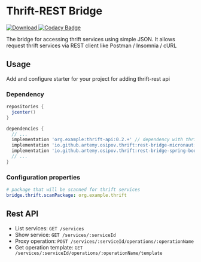 # Thrift-REST Bridge

[ ![Download](https://api.bintray.com/packages/aosipov/oss/rest-bridge-core/images/download.svg) ](https://bintray.com/aosipov/oss/rest-bridge-core/_latestVersion)
[![Codacy Badge](https://api.codacy.com/project/badge/Grade/e8bc02fc48c344378c5691998554fe48)](https://app.codacy.com/app/osipov.artemy/thrift-rest-bridge?utm_source=github.com&utm_medium=referral&utm_content=artemy-osipov/thrift-rest-bridge&utm_campaign=Badge_Grade_Dashboard)

The bridge for accessing thrift services using simple JSON. It allows request thrift services via REST client like Postman / Insomnia / cURL

## Usage

Add and configure starter for your project for adding thrift-rest api

### Dependency
```groovy
repositories {
  jcenter()
}

dependencies {
  // ...
  implementation 'org.example:thrift-api:0.2.+' // dependency with thrift services/entity
  implementation 'io.github.artemy.osipov.thrift:rest-bridge-micronaut:0.1.0' // for micronaut project
  implementation 'io.github.artemy.osipov.thrift:rest-bridge-spring-boot-starter:0.1.0' // for spring project
  // ...
}
```

### Configuration properties

```yaml
# package that will be scanned for thrift services
bridge.thrift.scanPackage: org.example.thrift
```

## Rest API

* List services: `GET /services`
* Show service: `GET /services/:serviceId`
* Proxy operation: `POST /services/:serviceId/operations/:operationName`
* Get operation template: `GET /services/:serviceId/operations/:operationName/template`
